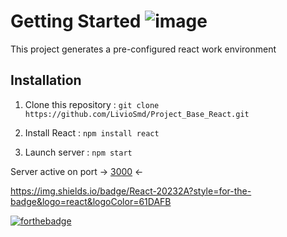 # Getting Started ![image](https://img.shields.io/badge/React-20232A?style=for-the-badge&logo=react&logoColor=61DAFB)

This project generates a pre-configured react work environment

## Installation

1. Clone this repository : `git clone https://github.com/LivioSmd/Project_Base_React.git`

2. Install React : `npm install react`

3. Launch server : `npm start`

Server active on port -> [3000](http://localhost:3000/) <-

https://img.shields.io/badge/React-20232A?style=for-the-badge&logo=react&logoColor=61DAFB

[![forthebadge](https://forthebadge.com/images/badges/uses-brains.svg)](https://forthebadge.com)
